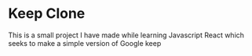 # Keep Clone

This is a small project I have made while learning Javascript React which seeks to make a simple version of Google keep

